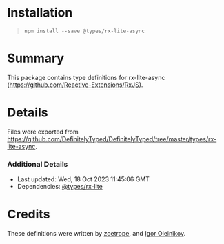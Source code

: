 # Installation
> `npm install --save @types/rx-lite-async`

# Summary
This package contains type definitions for rx-lite-async (https://github.com/Reactive-Extensions/RxJS).

# Details
Files were exported from https://github.com/DefinitelyTyped/DefinitelyTyped/tree/master/types/rx-lite-async.

### Additional Details
 * Last updated: Wed, 18 Oct 2023 11:45:06 GMT
 * Dependencies: [@types/rx-lite](https://npmjs.com/package/@types/rx-lite)

# Credits
These definitions were written by [zoetrope](https://github.com/zoetrope), and [Igor Oleinikov](https://github.com/Igorbek).
